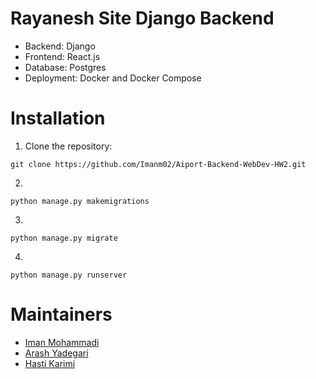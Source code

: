 # Rayanesh Site Django Backend

* Backend: Django
* Frontend: React.js
* Database: Postgres
* Deployment: Docker and Docker Compose

# Installation
1. Clone the repository: 
```
git clone https://github.com/Imanm02/Aiport-Backend-WebDev-HW2.git
```
2.
```
python manage.py makemigrations
```
3.
```
python manage.py migrate
```
4.
```
python manage.py runserver
```

# Maintainers
- [Iman Mohammadi](https://github.com/Imanm02)
- [Arash Yadegari](https://github.com/Arash1381-y)
- [Hasti Karimi](https://github.com/HastiKarimi)
